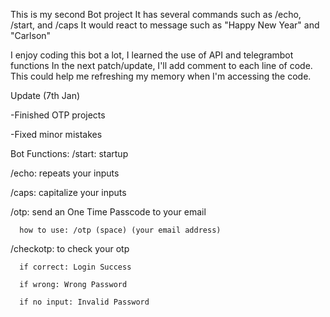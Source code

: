 This is my second Bot project
It has several commands such as /echo, /start, and /caps
It would react to message such as "Happy New Year" and "Carlson"

I enjoy coding this bot a lot, I learned the use of API and telegrambot functions
In the next patch/update, I'll add comment to each line of code.
This could help me refreshing my memory when I'm accessing the code.

Update (7th Jan)

  -Finished OTP projects
  
  -Fixed minor mistakes

Bot Functions:
  /start: startup 
  
  /echo: repeats your inputs  
  
  /caps: capitalize your inputs 
  
  /otp: send an One Time Passcode to your email 
  
      how to use: /otp (space) (your email address) 
      
  /checkotp: to check your otp  
  
      if correct: Login Success 
      
      if wrong: Wrong Password  
      
      if no input: Invalid Password 
